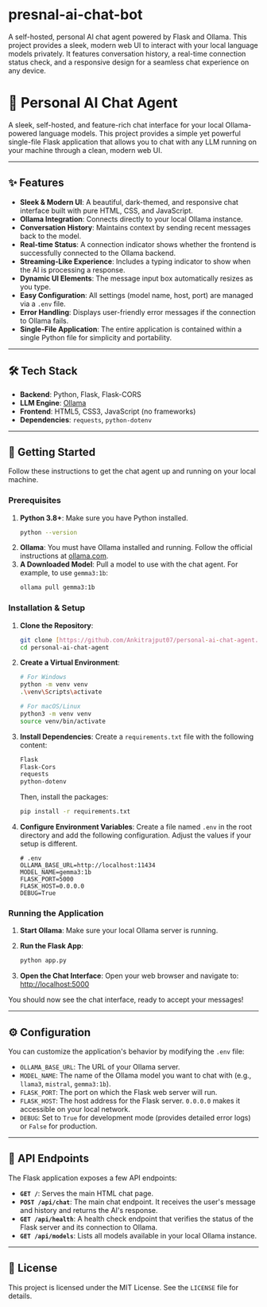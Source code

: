# presnal-ai-chat-bot
A self-hosted, personal AI chat agent powered by Flask and Ollama. This project provides a sleek, modern web UI to interact with your local language models privately. It features conversation history, a real-time connection status check, and a responsive design for a seamless chat experience on any device.


# 🤖 Personal AI Chat Agent

A sleek, self-hosted, and feature-rich chat interface for your local Ollama-powered language models. This project provides a simple yet powerful single-file Flask application that allows you to chat with any LLM running on your machine through a clean, modern web UI.



---

## ✨ Features

- **Sleek & Modern UI**: A beautiful, dark-themed, and responsive chat interface built with pure HTML, CSS, and JavaScript.
- **Ollama Integration**: Connects directly to your local Ollama instance.
- **Conversation History**: Maintains context by sending recent messages back to the model.
- **Real-time Status**: A connection indicator shows whether the frontend is successfully connected to the Ollama backend.
- **Streaming-Like Experience**: Includes a typing indicator to show when the AI is processing a response.
- **Dynamic UI Elements**: The message input box automatically resizes as you type.
- **Easy Configuration**: All settings (model name, host, port) are managed via a `.env` file.
- **Error Handling**: Displays user-friendly error messages if the connection to Ollama fails.
- **Single-File Application**: The entire application is contained within a single Python file for simplicity and portability.

---

## 🛠️ Tech Stack

- **Backend**: Python, Flask, Flask-CORS
- **LLM Engine**: [Ollama](https://ollama.com/)
- **Frontend**: HTML5, CSS3, JavaScript (no frameworks)
- **Dependencies**: `requests`, `python-dotenv`

---

## 🚀 Getting Started

Follow these instructions to get the chat agent up and running on your local machine.

### Prerequisites

1.  **Python 3.8+**: Make sure you have Python installed.
    ```sh
    python --version
    ```
2.  **Ollama**: You must have Ollama installed and running. Follow the official instructions at [ollama.com](https://ollama.com/).
3.  **A Downloaded Model**: Pull a model to use with the chat agent. For example, to use `gemma3:1b`:
    ```sh
    ollama pull gemma3:1b
    ```

### Installation & Setup

1.  **Clone the Repository**:
    ```sh
    git clone [https://github.com/Ankitrajput07/personal-ai-chat-agent.git](https://github.com/Ankitrajput07/personal-ai-chat-agent.git)
    cd personal-ai-chat-agent
    ```

2.  **Create a Virtual Environment**:
    ```sh
    # For Windows
    python -m venv venv
    .\venv\Scripts\activate

    # For macOS/Linux
    python3 -m venv venv
    source venv/bin/activate
    ```

3.  **Install Dependencies**: Create a `requirements.txt` file with the following content:
    ```txt
    Flask
    Flask-Cors
    requests
    python-dotenv
    ```
    Then, install the packages:
    ```sh
    pip install -r requirements.txt
    ```

4.  **Configure Environment Variables**: Create a file named `.env` in the root directory and add the following configuration. Adjust the values if your setup is different.
    ```env
    # .env
    OLLAMA_BASE_URL=http://localhost:11434
    MODEL_NAME=gemma3:1b
    FLASK_PORT=5000
    FLASK_HOST=0.0.0.0
    DEBUG=True
    ```

### Running the Application

1.  **Start Ollama**: Make sure your local Ollama server is running.

2.  **Run the Flask App**:
    ```sh
    python app.py
    ```

3.  **Open the Chat Interface**: Open your web browser and navigate to:
    [http://localhost:5000](http://localhost:5000)

You should now see the chat interface, ready to accept your messages!

---

## ⚙️ Configuration

You can customize the application's behavior by modifying the `.env` file:

- `OLLAMA_BASE_URL`: The URL of your Ollama server.
- `MODEL_NAME`: The name of the Ollama model you want to chat with (e.g., `llama3`, `mistral`, `gemma3:1b`).
- `FLASK_PORT`: The port on which the Flask web server will run.
- `FLASK_HOST`: The host address for the Flask server. `0.0.0.0` makes it accessible on your local network.
- `DEBUG`: Set to `True` for development mode (provides detailed error logs) or `False` for production.

---

## 📝 API Endpoints

The Flask application exposes a few API endpoints:

- **`GET /`**: Serves the main HTML chat page.
- **`POST /api/chat`**: The main chat endpoint. It receives the user's message and history and returns the AI's response.
- **`GET /api/health`**: A health check endpoint that verifies the status of the Flask server and its connection to Ollama.
- **`GET /api/models`**: Lists all models available in your local Ollama instance.

---

## 📄 License

This project is licensed under the MIT License. See the `LICENSE` file for details.

